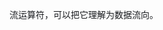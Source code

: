 <font style="color:rgb(25, 27, 31);">流运算符，可以把它理解为数据流向。</font>

<font style="color:rgb(25, 27, 31);"></font>


